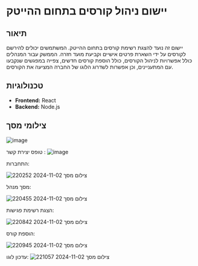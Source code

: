 # יישום ניהול קורסים בתחום ההייטק

## תיאור

יישום זה נועד להצגת רשימת קורסים בתחום ההייטק. המשתמשים יכולים להירשם לקורסים על ידי השארת פרטים אישיים וקביעת מועד חזרה. הממשק עבור המנהלים כולל אפשרויות לניהול הקורסים, כולל הוספת קורסים חדשים, צפייה במפגשים שנקבעו עם המתעניינים, וכן אפשרות לשדרוג הלוגו של החברה המציעה את הקורסים.

## טכנולוגיות

- **Frontend:** React
- **Backend:** Node.js

## צילומי מסך

![image](https://github.com/user-attachments/assets/4820ca5c-65d0-4be6-ba7d-44d75b995c82)


טופס יצירת קשר :
![image](https://github.com/user-attachments/assets/c34e1a5c-2ec5-4fac-93c8-e5dc5f849534)

התחברות:

![צילום מסך 2024-11-02 220252](https://github.com/user-attachments/assets/5a88b434-d659-4155-8571-31636858afa8)

מסך מנהל:

![צילום מסך 2024-11-02 220455](https://github.com/user-attachments/assets/90fd6152-9201-4aaf-bce2-bc137be41019)

הצגת רשימת פגישות:

![צילום מסך 2024-11-02 220842](https://github.com/user-attachments/assets/e81f5b5f-db78-48ca-98d3-f2028a86ddba)

הוספת קורס:

![צילום מסך 2024-11-02 220945](https://github.com/user-attachments/assets/2d995d2f-b9ce-477b-8841-b0509115a039)

עדכון לוגו:
![צילום מסך 2024-11-02 221057](https://github.com/user-attachments/assets/dab06226-803b-488b-a780-19145c73c11f)









